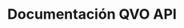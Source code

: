 ---
title: Documentación QVO API

language_tabs:
  - shell: cURL
  - ruby: Ruby
  - javascript: Node.js
  - python: Python

toc_footers:
  - <a href='#'>Obtén tu llave de accesso</a>
  - <a href='http://qvo.cl'>Página principal de QVO</a>

includes:
  - intro
  - auth
  - errors
  - pagination
  
  - customers
  - cards
  - plans
  - subscriptions
  - transactions
  - withdrawals

  - webpay_plus
  - webpay_oneclick
  
search: true
---